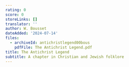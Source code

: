 ```yaml
---
rating: 0
score: 0
storeLinks: []
translator: ''
author: W. Bousset
dateAdded: '2024-07-14'
files:
  - archiveId: antichristlegend00bous
    pdfFile: The Antichrist Legend.pdf
title: The Antichrist Legend
subtitle: A chapter in Christian and Jewish folklore
---
```


